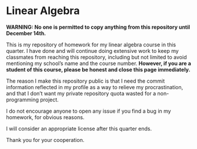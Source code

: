 # Linear Algebra

__WARNING: No one is permitted to copy anything from this repository until
December 14th.__

This is my repository of homework for my linear algebra course in this quarter.
I have done and will continue doing extensive work to keep my classmates from
reaching this repository, including but not limited to avoid mentioning my
school’s name and the course number. __However, if you are a student of this
course, please be honest and close this page immediately.__

The reason I make this repository public is that I need the commit information
reflected in my profile as a way to relieve my procrastination, and that I don’t
want my private repository quota wasted for a non-programming project.

I do not encourage anyone to open any issue if you find a bug in my homework,
for obvious reasons.

I will consider an appropriate license after this quarter ends.

Thank you for your cooperation.
